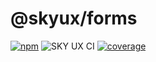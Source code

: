 # @skyux/forms

[![npm](https://img.shields.io/npm/v/@skyux/forms.svg)](https://www.npmjs.com/package/@skyux/forms)
![SKY UX CI](https://github.com/blackbaud/skyux-forms/workflows/SKY%20UX%20CI/badge.svg)
[![coverage](https://codecov.io/gh/blackbaud/skyux-forms/branch/master/graphs/badge.svg?branch=master)](https://codecov.io/gh/blackbaud/skyux-forms/branch/master)

